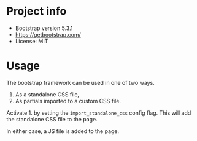# Project info
- Bootstrap version 5.3.1
- https://getbootstrap.com/
- License: MIT


# Usage

The bootstrap framework can be used in one of two ways.
1. As a standalone CSS file, 
2. As partials imported to a custom CSS file.

Activate 1. by setting the `import_standalone_css` config flag. This will add the standalone CSS file to the page.

In either case, a JS file is added to the page.